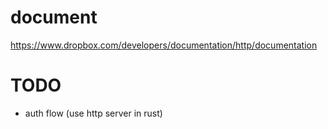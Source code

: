 # document

https://www.dropbox.com/developers/documentation/http/documentation

# TODO

* auth flow (use http server in rust)